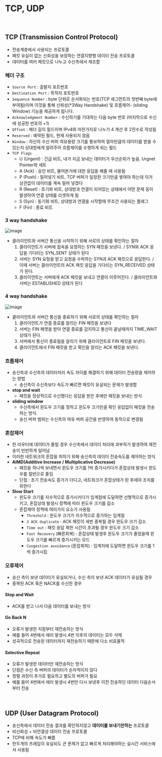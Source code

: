 # TCP, UDP

<br>

## TCP (Transmission Control Protocol)

- 전송계층에서 사용되는 프로토콜
- 패킷 유실이 없는 신뢰성을 보장하는 연결지향형 데이터 전송 프로토콜
- 데이터를 여러 패킷으로 나누고 수신측에서 재조합

### 헤더 구조

- `Source Port` : 출발지 포트번호
- `Destination Port` : 목적지 포트번호
- `Sequence Number` : byte 단위로 순서화되는 번호(TCP 세그먼트의 첫번째 byte에 부여됨)이며 이것을 통해 신뢰성(*3Way Handshake) 및 흐름제어- (sliding Window) 기능을 제공하게 됩니다.
- `Acknowledgment Number` : 수신하기를 기대하는 다음 byte 번호 (마지막으로 수신에 성공한 번호의 +1)
- `Offset` : 헤더 길이 필드이며 IPv4와 마찬가지로 나누기 4 계산 후 2진수로 작성됨
- `Reserved` : 예약된 필드, 현재 사용되지 않음
- `Window` : 자신의 수신 버퍼 여유용량 크기를 통보하여 얼마만큼의 데이터를 받을 수 있는지 상대방에게 알려주어 흐름제어를 수행하게 되는 필드
- `TCP Flags `
   - U (Urgent) : 긴급 비트, 내가 지금 보내는 데이터가 우선순위가 높음. Urgnet Pointer와 세트
   - A (Ack) : 승인 비트, 물어본거에 대한 응답을 해줄 때 사용됨
   - P (Push) : 밀어넣기 비트, TCP 버퍼가 일정한 크기만큼 쌓여야 하는데 이거 상관없이 데이터를 계속 밀어 넣겠다
   - R (Reset) : 초기화 비트, 상대방과 연결이 되어있는 상태에서 어떤 문제 등이 발생하여 연결 상태를 리셋하게 됨
   - S (Syn) : 동기화 비트, 상대방과 연결을 시작할때 무조건 사용되는 플레그
   - F (Fin) : 종료 비트

### 3 way handshake

![image](https://user-images.githubusercontent.com/71180414/150244452-57f12123-997a-400f-82d7-ad598bf77818.png)

- 클라이언트와 서버간 통신을 시작하기 위해 서로의 상태를 확인하는 절차
    1. 클라이언트가 서버에 접속을 요청하는 SYN 패킷을 보낸다. / SYN와 ACK 응답을 기다리는 SYN_SENT 상태가 된다
    2. 서버는 SYN 요청을 받고 요청을 수락하는 SYN과 ACK 패킷으로 응답한다. / 이때 서버는 클라이언트의 ACK 패킷 응답을 기다리는 SYN_RECEIVED 상태가 된다.
    3. 클라이언트는 서버에게 ACK 패킷을 보내고 연결이 이루어진다. / 클라이언트와 서버는 ESTABLISHED 상태가 된다

### 4 way handshake

![image](https://user-images.githubusercontent.com/71180414/150244473-10f7201f-c744-4109-bd2e-92c769a9c685.png)

- 클라이언트와 서버간 통신을 종료하기 위해 서로의 상태를 확인하는 절차
    1. 클라이언트가 연결 종료를 알리는 FIN 패킷을 보낸다
    2. 서버는 FIN 패캣을 받아 연결 종료를 감지하고 통신이 끝날때까지 TIME_WAIT 상태가 된다.
    3. 서버에서 통신이 종료됨을 알리기 위해 클라이언트로 FIN 패킷을 보낸다.
    4. 클라이언트에서 FIN 패킷을 받고 확인을 알리는 ACK 패킷을 보낸다.

### 흐름제어

- 송신측과 수신측의 데이터처리 속도 차이를 해결하기 위해 데이터 전송량을 제어하는 방법
    - 송신측이 수신측보다 속도가 빠르면 패킷이 유실되는 문제가 발생함
- **stop and wait** 
    - 패킷을 정상적으로 수신했다는 응답을 받은 후에만 패킷을 보내는 방식
- **sliding window** 
    - 수신측에서 윈도우 크기를 정하고 윈도우 크기만큼 확인 응답없이 패킷을 전송하는 방식. 
    - 송신 버퍼 범위는 수신측의 여유 버퍼 공간을 반영하여 동적으로 변경됨

### 혼잡제어

- 한 라우터에 데이터가 몰릴 경우 수신측에서 데이터 처리에 과부하가 발생하여 재전송이 빈번하게 일어남
- 이러한 네트워크의 혼잡을 피하기 위해 송신측의 데이터 전송속도를 제어하는 방식
- **AIMD(Additive Increase / Multiplicative Decrease)**
    - 패킷을 하나씩 보내면서 윈도우 크기를 1씩 증가시키다가 혼잡상태 발생시 윈도우를 절반으로 줄임
    - 단점 : 초기 전송속도 증가가 더디고, 네트워크가 혼잡상태가 된 후에야 조치를 취한다
- **Slow Start**
    - 윈도우 크기를 지수적으로 증가시키다가 임계점에 도달하면 선형적으로 증가시키고, 혼잡상태 발생시 정책에 따라 윈도우 크기를 감소
    - 혼잡제어 정책에 여러가지 요소가 사용됨
        - `Threshold` : 윈도우 크기가 지수적으로 증가하는 임계점
        - `3 ACK duplicate` : ACK 패킷이 세번 중복될 경우 윈도우 크기 감소
        - `Time out` : 패킷 응답 제한 시간이 초과될 경우 윈도우 크기 감소
        - `Fast Recovery` (빠른회복) : 혼잡상태 발생후 윈도우 크기가 줄었을때 윈도우 크기를 빠르게 증가시키는 모드
        - `Congestion avoidance` (혼잡회피) : 임계치에 도달하면 윈도우 크기를 1씩 증가시킴

### 오류제어
- 송신 측이 보낸 데이터가 유실되거나, 수신 측이 보낸 ACK 데이터가 유실될 경우
- 중복된 ACK 혹은 NACK를 수신한 경우

#### Stop and Wait
- ACK를 받고 나서 다음 데이터를 보내는 방식

#### Go Back N
- 오류가 발생한 지점부터 재전송하는 방식
- 예를 들어 4번에서 에러 발생시 4번 이후의 데이터는 모두 삭제
- 성곡적으로 전송된 데이터까지 재전송하기 때문에 다소 비효율적

#### Selective Repeat
- 오류가 발생한 데이터만 재전송하는 방식
- 단점은 수신 측 버퍼의 데이터가 순차적이지 않다
- 정렬 과정이 추가로 필요하고 별도의 버퍼가 필요
- 예를 들어 4번에서 에러 발생시 4번만 다시 보낸후 이전 전송하던 데이터 다음순서 부터 전송

<br>

## UDP (User Datagram Protocol)

- 송신측에서 데이터 전송 결과를 확인하지않고 **데이터를 보내기만하는** 프로토콜
- 비신뢰성 + 비연결성 데이터 전송 프로토콜
- TCP에 비해 속도가 빠름
- 한두개의 프레임이 유실되도 큰 문제가 없고 빠르게 처리해야하는 실시간 서비스에서 사용됨

<br>